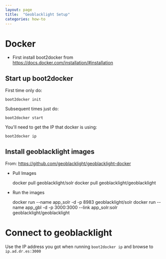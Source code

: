 ```yaml
---
layout: page
title:  "Geoblacklight Setup"
categories: how-to
---
```


# Docker

* First install boot2docker from https://docs.docker.com/installation/#installation

## Start up boot2docker

First time only do:
    
    boot2docker init

Subsequent times just do:

    boot2docker start

You'll need to get the IP that docker is using:

    boot2docker ip

## Install geoblacklight images

From: https://github.com/geoblacklight/geoblacklight-docker
* Pull Images


    docker pull geoblacklight/solr
    docker pull geoblacklight/geoblacklight

* Run the images


    docker run --name app_solr -d -p 8983 geoblacklight/solr
    docker run --name app_gbl  -d -p 3000:3000 --link app_solr:solr geoblacklight/geoblacklight

# Connect to geoblacklight

Use the IP address you got when running `boot2docker ip` and browse to `ip.ad.dr.es:3000`
